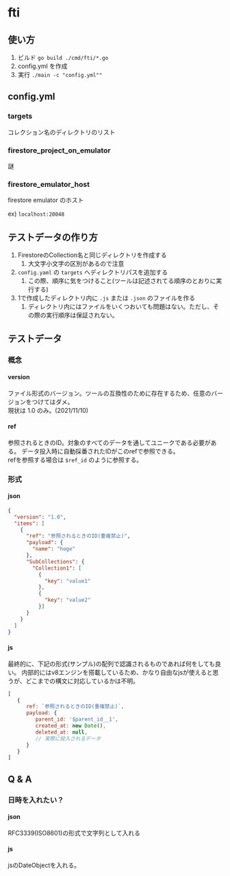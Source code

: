 # fti

## 使い方

1. ビルド `go build ./cmd/fti/*.go`
2. config.yml を作成
3. 実行 `./main -c "config.yml""`

## config.yml

### targets

コレクション名のディレクトリのリスト

### firestore_project_on_emulator

謎

### firestore_emulator_host

firestore emulator のホスト

ex) `localhost:20048`

## テストデータの作り方

1. FirestoreのCollection名と同じディレクトリを作成する
    1. 大文字小文字の区別があるので注意
2. `config.yaml` の `targets` へディレクトリパスを追加する
    1. この際、順序に気をつけること(ツールは記述されてる順序のとおりに実行する)
3. 1で作成したディレクトリ内に `.js` または `.json` のファイルを作る
    1. ディレクトリ内にはファイルをいくつおいても問題はない。ただし、その際の実行順序は保証されない。

## テストデータ

### 概念

#### version
ファイル形式のバージョン。ツールの互換性のために存在するため、任意のバージョンをつけてはダメ。  
現状は 1.0 のみ。(2021/11/10)

#### ref
参照されるときのID。対象のすべてのデータを通してユニークである必要がある。
データ投入時に自動採番されたIDがこのrefで参照できる。  
refを参照する場合は `$ref_id` のように参照する。

### 形式

#### json

```json
{
  "version": "1.0",
  "items": [
    {
      "ref": "参照されるときのID(重複禁止)",
      "payload": {
        "name": "hoge"
      },
      "SubCollections": {
        "Collection1": [
          {
            "key": "value1"
          },
          {
            "key": "value2"
          }]
      }
    }
  ]
}
```

#### js

最終的に、下記の形式(サンプル)の配列で認識されるものであれば何をしても良い。
内部的にはv8エンジンを搭載しているため、かなり自由なjsが使えると思うが、どこまでの構文に対応しているかは不明。

```js
[
   {
      ref: `参照されるときのID(重複禁止)`,
      payload: {
         parent_id: '$parent_id__1',
         created_at: new Date(), 
         deleted_at: null,
         // 実際に投入されるデータ
      }
   }
]
```

## Q & A

### 日時を入れたい？

#### json

RFC3339(ISO8601)の形式で文字列として入れる

#### js

jsのDateObjectを入れる。
